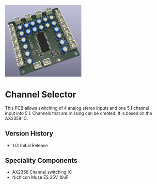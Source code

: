 <img src="screenshot.png" width="50%">

# Channel Selector

This PCB allows switching of 4 analog stereo inputs and one 5.1 channel input into 5.1.  Channels that are missing
can be created.  It is based on the AX2358 IC.

## Version History

- 1.0: Initial Release

## Speciality Components

* AX2358 Channel switching IC
* Nichicon Muse ES 25V 10uF
